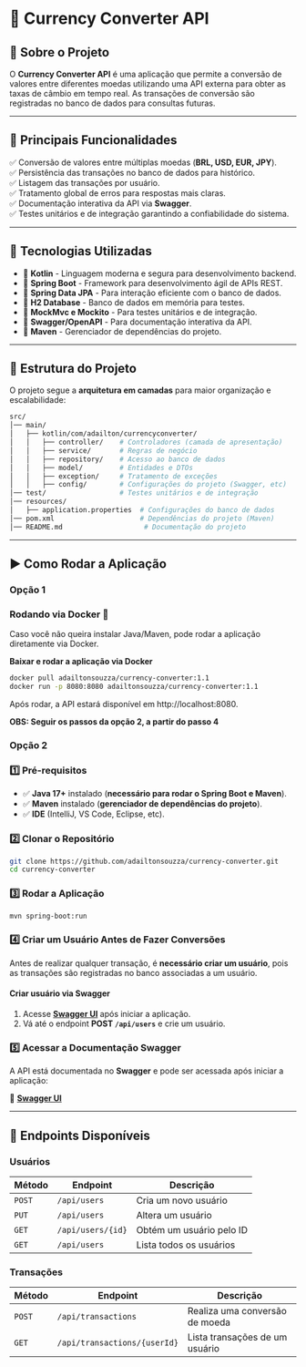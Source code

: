 # 💱 Currency Converter API

## 📌 Sobre o Projeto

O **Currency Converter API** é uma aplicação que permite a conversão de valores entre diferentes moedas utilizando uma API externa para obter as taxas de câmbio em tempo real. As transações de conversão são registradas no banco de dados para consultas futuras.

---

## 🚀 **Principais Funcionalidades**
✅ Conversão de valores entre múltiplas moedas (**BRL, USD, EUR, JPY**).  
✅ Persistência das transações no banco de dados para histórico.  
✅ Listagem das transações por usuário.  
✅ Tratamento global de erros para respostas mais claras.  
✅ Documentação interativa da API via **Swagger**.  
✅ Testes unitários e de integração garantindo a confiabilidade do sistema.  

---

## 📌 **Tecnologias Utilizadas**
- 🔹 **Kotlin** - Linguagem moderna e segura para desenvolvimento backend.
- 🔹 **Spring Boot** - Framework para desenvolvimento ágil de APIs REST.
- 🔹 **Spring Data JPA** - Para interação eficiente com o banco de dados.
- 🔹 **H2 Database** - Banco de dados em memória para testes.
- 🔹 **MockMvc e Mockito** - Para testes unitários e de integração.
- 🔹 **Swagger/OpenAPI** - Para documentação interativa da API.
- 🔹 **Maven** - Gerenciador de dependências do projeto.

---
## 📂 **Estrutura do Projeto**
O projeto segue a **arquitetura em camadas** para maior organização e escalabilidade:

```bash
src/
│── main/
│   ├── kotlin/com/adailton/currencyconverter/
│   │   ├── controller/    # Controladores (camada de apresentação)
│   │   ├── service/       # Regras de negócio
│   │   ├── repository/    # Acesso ao banco de dados
│   │   ├── model/         # Entidades e DTOs
│   │   ├── exception/     # Tratamento de exceções
│   │   ├── config/        # Configurações do projeto (Swagger, etc)
│── test/                  # Testes unitários e de integração
│── resources/
│   ├── application.properties  # Configurações do banco de dados
│── pom.xml                     # Dependências do projeto (Maven)
│── README.md                    # Documentação do projeto
```
---

## ▶️ **Como Rodar a Aplicação**

### **Opção 1**
### **Rodando via Docker 🐳**
Caso você não queira instalar Java/Maven, pode rodar a aplicação diretamente via Docker.

**Baixar e rodar a aplicação via Docker**
```sh
docker pull adailtonsouzza/currency-converter:1.1
docker run -p 8080:8080 adailtonsouzza/currency-converter:1.1
```
Após rodar, a API estará disponível em http://localhost:8080.

**OBS: Seguir os passos da opção 2, a partir do passo 4**

### **Opção 2**
### **1️⃣ Pré-requisitos**
- ✅ **Java 17+** instalado (**necessário para rodar o Spring Boot e Maven**).
- ✅ **Maven** instalado (**gerenciador de dependências do projeto**).
- ✅ **IDE** (IntelliJ, VS Code, Eclipse, etc).

### **2️⃣ Clonar o Repositório**
```sh
git clone https://github.com/adailtonsouzza/currency-converter.git
cd currency-converter
```
### **3️⃣  Rodar a Aplicação**
```sh
mvn spring-boot:run
```

### **4️⃣ Criar um Usuário Antes de Fazer Conversões**
Antes de realizar qualquer transação, é **necessário criar um usuário**, pois as transações são registradas no banco associadas a um usuário.


#### **Criar usuário via Swagger**
1. Acesse **[Swagger UI](http://localhost:8080/swagger-ui/index.html)** após iniciar a aplicação.
2. Vá até o endpoint **POST `/api/users`** e crie um usuário.

### **5️⃣ Acessar a Documentação Swagger**
A API está documentada no **Swagger** e pode ser acessada após iniciar a aplicação:

🔗 **[Swagger UI](http://localhost:8080/swagger-ui/index.html)**

---
## 📌 **Endpoints Disponíveis**

### **Usuários**
| Método | Endpoint          | Descrição                     |
|--------|------------------|------------------------------|
| `POST` | `/api/users`      | Cria um novo usuário         |
| `PUT` | `/api/users`      | Altera um  usuário         |
| `GET`  | `/api/users/{id}` | Obtém um usuário pelo ID     |
| `GET`  | `/api/users`      | Lista todos os usuários      |

### **Transações**
| Método | Endpoint                 | Descrição                              |
|--------|--------------------------|----------------------------------------|
| `POST` | `/api/transactions`       | Realiza uma conversão de moeda        |
| `GET`  | `/api/transactions/{userId}` | Lista transações de um usuário |




